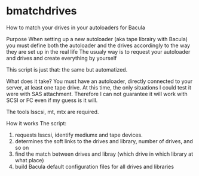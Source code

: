# bmatchdrives
How to match your drives in your autoloaders for Bacula 

Purpose
When setting up a new autoloader (aka tape librairy with Bacula) you must define both the autoloader and the drives accordingly to the way they are set up in the real life
The usualy way is to request your autoloader and drives and create everything by yourself

This script is just that: the same but automatized.

What does it take?
You must have an autoloader, directly connected to your server, at least one tape drive. At this time, the only situations I could test it were with SAS attachment. Therefore I can not guarantee it will work with SCSI or FC even if my guess is it will.

The tools
lsscsi, mt, mtx are required.

How it works
The script:
1) requests lsscsi, identify mediumx and tape devices.
2) determines the soft links to the drives and library, number of drives, and so on
3) find the match between drives and libray (which drive in which library at what place)
4) build Bacula default configuration files for all drives and libraries
